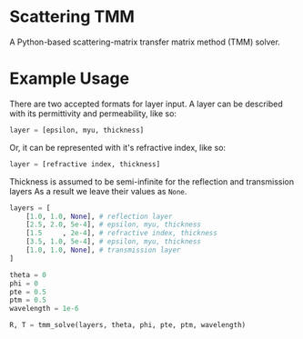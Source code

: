 # Scattering TMM
 
A Python-based scattering-matrix transfer matrix method (TMM) solver.

# Example Usage
There are two accepted formats for layer input. A layer can be described with its permittivity and permeability, like so:
```py
layer = [epsilon, myu, thickness]
```

Or, it can be represented with it's refractive index, like so:
```py
layer = [refractive index, thickness]
```
 
Thickness is assumed to be semi-infinite for the reflection and transmission layers
As a result we leave their values as `None`.
```py
layers = [
    [1.0, 1.0, None], # reflection layer
    [2.5, 2.0, 5e-4], # epsilon, myu, thickness
    [1.5     , 2e-4], # refractive index, thickness
    [3.5, 1.0, 5e-4], # epsilon, myu, thickness
    [1.0, 1.0, None], # transmission layer
] 

theta = 0
phi = 0
pte = 0.5
ptm = 0.5
wavelength = 1e-6

R, T = tmm_solve(layers, theta, phi, pte, ptm, wavelength)
```